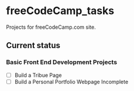 # freeCodeCamp_tasks
Projects for freeCodeCamp.com site.

## Current status

### Basic Front End Development Projects
- [ ] Build a Tribue Page
- [ ] Build a Personal Portfolio Webpage Incomplete
